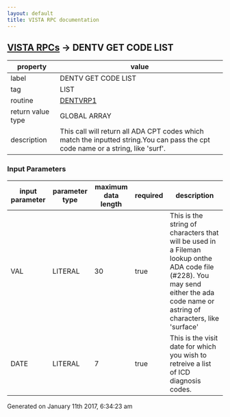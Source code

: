 ```yaml
---
layout: default
title: VISTA RPC documentation
---
```




## [VISTA RPCs](TableOfContent.md) &#8594; DENTV GET CODE LIST 

 property | value 
--- | --- 
 label | DENTV GET CODE LIST
 tag | LIST
 routine | [DENTVRP1](http://code.osehra.org/dox/Routine_DENTVRP1_source.html)
 return value type | GLOBAL ARRAY
 description | This call will return all ADA CPT codes which match the inputted string.You can pass the cpt code name or a string, like 'surf'.

### Input Parameters

| input parameter | parameter type | maximum data length | required | description | 
| --- | --- | --- | --- | --- | 
| VAL | LITERAL | 30 | true | This is the string of characters that will be used in a Fileman lookup onthe ADA code file (#228).  You may send either the ada code name or astring of characters, like 'surface' | 
| DATE | LITERAL | 7 | true | This is the visit date for which you wish to retreive a list of ICD diagnosis codes. | 




Generated on January 11th 2017, 6:34:23 am